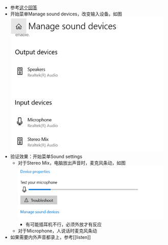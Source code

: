 - 参考[这个回答](https://www.zhihu.com/question/303686666/answer/1118558268)
- 开始菜单Manage sound devices，改变输入设备。如图![](sound-devices.png)
- 验证效果：开始菜单Sound settings
  - 对于Stereo Mix，电脑放出声音时，麦克风条动，如图![](microphone-test.png)
    - 有可能插耳机不行，必须外放才有反应
  - 对于Microphone，人说话时麦克风条动
- 如果需要内外声音都录上，参考[[listen]]